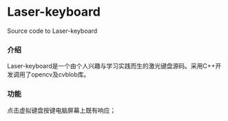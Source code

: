 Laser-keyboard
==============

Source code to Laser-keyboard

### 介绍

Laser-keyboard是一个由个人兴趣与学习实践而生的激光键盘源码。采用C++开发调用了opencv及cvblob库。

### 功能
点击虚拟键盘按键电脑屏幕上既有响应；
